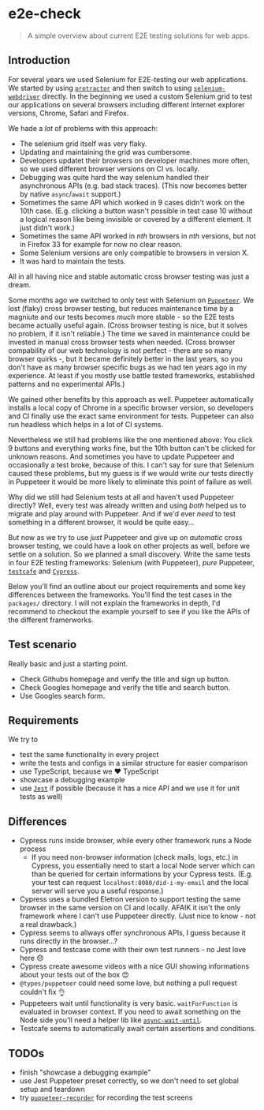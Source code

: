 # e2e-check

> A simple overview about current E2E testing solutions for web apps.

## Introduction

For several years we used Selenium for E2E-testing our web applications. We started by using [`protractor`](https://www.protractortest.org) and then switch to using [`selenium-webdriver`](https://github.com/SeleniumHQ/selenium/tree/master/javascript/node/selenium-webdriver) directly. In the beginning we used a custom Selenium grid to test our applications on several browsers including different Internet explorer versions, Chrome, Safari and Firefox.

We hade a _lot_ of problems with this approach:
- The selenium grid itself was very flaky.
- Updating and maintaining the grid was cumbersome.
- Developers updatet their browsers on developer machines more often, so we used different browser versions on CI vs. locally.
- Debugging was quite hard the way selenium handled their asynchronous APIs (e.g. bad stack traces). (This now becomes better by native `async`/`await` support.) 
- Sometimes the same API which worked in 9 cases didn't work on the 10th case. (E.g. clicking a button wasn't possible in test case 10 without a logical reason like being invisible or covered by a different element. It just didn't work.)
- Sometimes the same API worked in _nth_ browsers in _nth_ versions, but not in Firefox 33 for example for now no clear reason.
- Some Selenium versions are only compatible to browsers in version X.
- It was hard to maintain the tests.

All in all having nice and stable automatic cross browser testing was just a dream.

Some months ago we switched to only test with Selenium on [`Puppeteer`](https://github.com/GoogleChrome/puppeteer). We lost (flaky) cross browser testing, but reduces maintenance time by a magniute and our tests becomes _much_ more stable - so the E2E tests became actually useful again. (Cross browser testing is nice, but it solves no problem, if it isn't reliable.) The time we saved in maintenance could be invested in manual cross browser tests when needed. (Cross browser compability of our web technology is not perfect - there are so many browser quirks -, but it became definitely better in the last years, so you don't have as many browser specific bugs as we had ten years ago in my experience. At least if you mostly use battle tested frameworks, established patterns and no experimental APIs.)

We gained other benefits by this approach as well. Puppeteer automatically installs a local copy of Chrome in a specific browser version, so developers and CI finally use the exact same environment for tests. Puppeteer can also run headless which helps in a lot of CI systems.

Nevertheless we still had problems like the one mentioned above: You click 9 buttons and everything works fine, but the 10th button can't be clicked for unknown reasons. And sometimes you have to update Puppeteer and occasionally a test broke, because of this. I can't say for sure that Selenium caused these problems, but my guess is if we would write our tests directly in Puppeteer it would be more likely to eliminate this point of failure as well. 

Why did we still had Selenium tests at all and haven't used Puppeteer directly? Well, every test was already written and using _both_ helped us to migrate and play around with Puppeteer. And if we'd ever _need_ to test something in a different browser, it would be quite easy...

But now as we try to use _just_ Puppeteer and give up on _automatic_ cross browser testing, we could have a look on other projects as well, before we settle on a solution. So we planned a small discovery. Write the same tests in four E2E testing frameworks: Selenium (with Puppeteer), _pure_ Puppeteer, [`testcafe`](https://github.com/DevExpress/testcafe) and [`Cypress`](https://www.cypress.io/).

Below you'll find an outline about our project requirements and some key differences between the frameworks. You'll find the test cases in the `packages/` directory. I will not explain the frameworks in depth, I'd recommend to checkout the example yourself to see if you like the APIs of the different framerworks.

## Test scenario

Really basic and just a starting point.
- Check Githubs homepage and verify the title and sign up button.
- Check Googles homepage and verify the title and search button.
- Use Googles search form.

## Requirements

We try to
- test the same functionality in every project
- write the tests and configs in a similar structure for easier comparison
- use TypeScript, because we ️❤️ TypeScript
- showcase a debugging example
- use [`Jest`](https://facebook.github.io/jest/) if possible (because it has a nice API and we use it for unit tests as well)

## Differences

- Cypress runs inside browser, while every other framework runs a Node process
  - If you need non-browser information (check mails, logs, etc.) in Cypress, you essentially need to start a local Node server which can than be queried for certain informations by your Cypress tests. (E.g. your test can request `localhost:8080/did-i-my-email` and the local server will serve you a useful response.)
- Cypress uses a bundled Eletron version to support testing the same browser in the same version on CI and locally. AFAIK it isn't the only framework where I can't use Puppeteer directly. (Just nice to know - not a real drawback.)
- Cypress seems to allways offer synchronous APIs, I guess because it runs directly in the browser...?
- Cypress and testcase come with their own test runners - no Jest love here 😞
- Cypress create awesome videos with a nice GUI showing informations about your tests out of the box 😍
- `@types/puppeteer` could need some love, but nothing a pull request couldn't fix 👌 
- Puppeteers wait until functionality is very basic. `waitForFunction` is evaluated in browser context. If you need to await something on the Node side you'll need a helper lib like [`async-wait-until`](https://github.com/devlato/waitUntil).
- Testcafe seems to automatically await certain assertions and conditions. 

## TODOs

- finish "showcase a debugging example"
- use Jest Puppeteer preset correctly, so we don't need to set global setup and teardown
- try [`puppeteer-recorder`](https://www.npmjs.com/package/puppeteer-recorder) for recording the test screens